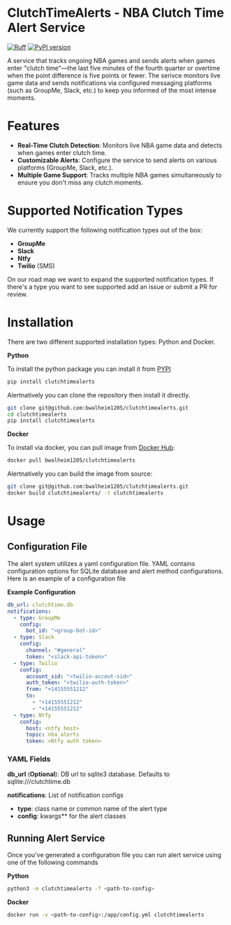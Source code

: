 # ClutchTimeAlerts - NBA Clutch Time Alert Service

[![Ruff](https://img.shields.io/endpoint?url=https://raw.githubusercontent.com/astral-sh/ruff/main/assets/badge/v2.json)](https://github.com/astral-sh/ruff)
[![PyPI version](https://badge.fury.io/py/clutchtimealerts.svg)](https://badge.fury.io/py/clutchtimealerts)

A service that tracks ongoing NBA games and sends alerts when games enter "clutch time"—the last five minutes of the fourth quarter or overtime when the point difference is five points or fewer. The serivce monitors live game data and sends notifications via configured messaging platforms (such as GroupMe, Slack, etc.) to keep you informed of the most intense moments.

# Features
- **Real-Time Clutch Detection**: Monitors live NBA game data and detects when games enter clutch time.
- **Customizable Alerts**: Configure the service to send alerts on various platforms (GroupMe, Slack, etc.).
- **Multiple Game Support**: Tracks multiple NBA games simultaneously to ensure you don't miss any clutch moments.

# Supported Notification Types

We currently support the following notification types out of the box:

- **GroupMe** 
- **Slack**
- **Ntfy**
- **Twilio** (SMS)

On our road map we want to expand the supported notification types. If there's a type you want to see supported add an issue or submit a PR for review.

# Installation 

There are two different supported installation types: Python and Docker.

**Python**

To install the python package you can install it from [PYPI](https://pypi.org/project/clutchtimealerts/)

```sh
pip install clutchtimealerts
```

Alertnatively you can clone the repository then install it directly.
 
```sh
git clone git@github.com:bwalheim1205/clutchtimealerts.git
cd clutchtimealerts
pip install clutchtimealerts
```

**Docker**

To install via docker, you can pull image from [Docker Hub](https://hub.docker.com/repository/docker/bwalheim1205/clutchtimealerts):

```sh
docker pull bwalheim1205/clutchtimealerts
```


Alertnatively you can build the image from source:


```sh
git clone git@github.com:bwalheim1205/clutchtimealerts.git
docker build clutchtimealerts/ -t clutchtimealerts
```

# Usage

## Configuration File

The alert system utilizes a yaml configuration file. YAML contains configuration 
options for SQLite database and alert method configurations. Here is an example
of a configuration file

**Example Configuration**

```yaml
db_url: clutchtime.db
notifications:
  - type: GroupMe
    config:
      bot_id: "<group-bot-id>"
  - type: Slack
    config:
      channel: "#general"
      token: "<slack-api-token>"
  - type: Twilio
    config:
      account_sid: "<twilio-accout-sid>"
      auth_token: "<twilio-auth-token>"
      from: "+14155551212"
      to: 
        - "+14155551212"
        - "+14155551212"
  - type: Ntfy
    config:
      host: <ntfy host>
      topic: nba_alerts
      token: <Ntfy auth token>
```

### YAML Fields

**db_url** (__Optional__): DB url to sqlite3 database. Defaults to sqlite:///clutchtime.db

**notifications**: List of notification configs
-  **type**: class name or common name of the alert type
-  **config**: kwargs** for the alert classes


## Running Alert Service

Once you've generated a configuration file you can run alert service
using one of the following commands

**Python**

```sh
python3 -m clutchtimealerts -f <path-to-config>
```

**Docker**
```sh
docker run -v <path-to-config>:/app/config.yml clutchtimealerts
```